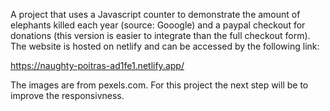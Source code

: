A project that uses a Javascript counter to demonstrate the amount of elephants killed each year (source: Gooogle) and a paypal checkout for donations (this version is easier 
to integrate than the full checkout form). The website is hosted on netlify and can be accessed by the following link: 

https://naughty-poitras-ad1fe1.netlify.app/

The images are from pexels.com. For this project the next step will be to improve the responsivness. 


